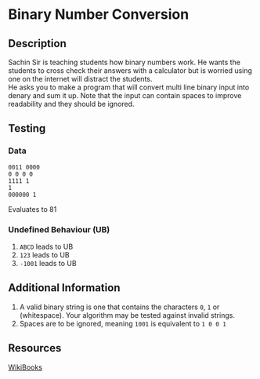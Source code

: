 # Binary Number Conversion

## Description

Sachin Sir is teaching students how binary numbers work. He wants the students to cross check their answers with a calculator but is worried using one on the internet will distract the students.  
He asks you to make a program that will convert multi line binary input into denary and sum it up. Note that the input can contain spaces to improve readability and they should be ignored.

## Testing

### Data

```
0011 0000
0 0 0 0
1111 1
1
000000 1
```
Evaluates to 81

### Undefined Behaviour (UB)

1. `ABCD` leads to UB
2. `123` leads to UB
3. `-1001` leads to UB

## Additional Information

1. A valid binary string is one that contains the characters `0`, `1` or ` ` (whitespace). Your algorithm may be tested against invalid strings.
2. Spaces are to be ignored, meaning `1001` is equivalent to `1 0 0 1`

## Resources

[WikiBooks](https://en.wikibooks.org/wiki/Wikijunior:How_Things_Work/Binary_Numbers#:~:text=All%20the%20numbers%20are%20constructed,in%20the%20form%20of%20bits.)
